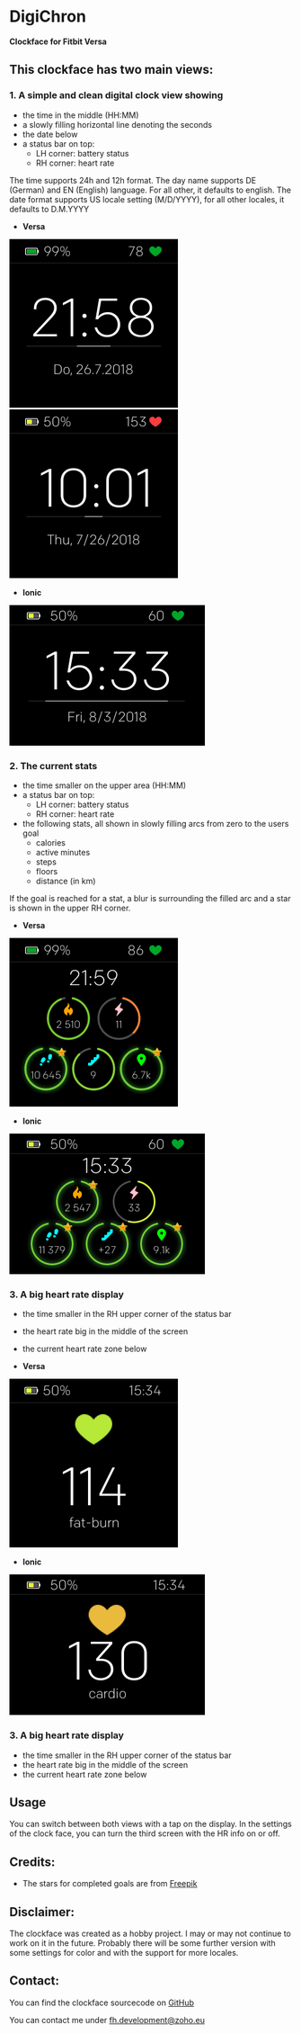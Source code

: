 # DigiChron
**Clockface for Fitbit Versa**

## This clockface has two main views:

### 1. A simple and clean digital clock view showing
- the time in the middle (HH:MM)
- a slowly filling horizontal line denoting the seconds
- the date below
- a status bar on top:
  - LH corner: battery status
  - RH corner: heart rate
  
The time supports 24h and 12h format.
The day name supports DE (German) and EN (English) language. For all other, it defaults to english.
The date format supports US locale setting (M/D/YYYY), for all other locales, it defaults to D.M.YYYY

- **Versa**

![Screen1_NON_US](screenshots/Screen_1-non_US-VERSA.png)
![Screen1_US](screenshots/Screen_1-US-VERSA.png)

- **Ionic**

![Screen1_US](screenshots/Screen_1-US-IONIC.png)

### 2. The current stats
- the time smaller on the upper area (HH:MM)
- a status bar on top:
  - LH corner: battery status
  - RH corner: heart rate
- the following stats, all shown in slowly filling arcs from zero to the users goal
  - calories
  - active minutes
  - steps
  - floors
  - distance (in km)

If the goal is reached for a stat, a blur is surrounding the filled arc and a star is shown in the upper RH corner.

- **Versa**

![Screen2](screenshots/Screen_2-VERSA.png)

- **Ionic**

![Screen2](screenshots/Screen_2-IONIC.png)

### 3. A big heart rate display
- the time smaller in the RH upper corner of the status bar
- the heart rate big in the middle of the screen
- the current heart rate zone below

- **Versa**

![Screen3](screenshots/Screen_3-VERSA.png)

- **Ionic**

![Screen3](screenshots/Screen_3-IONIC.png)

### 3. A big heart rate display
- the time smaller in the RH upper corner of the status bar
- the heart rate big in the middle of the screen
- the current heart rate zone below

## Usage

You can switch between both views with a tap on the display.
In the settings of the clock face, you can turn the third screen with the HR info on or off.

## Credits:

- The stars for completed goals are from [Freepik](https://www.freepik.com/free-vector/colorful-star-icons_787040.htm)

## Disclaimer:

The clockface was created as a hobby project.
I may or may not continue to work on it in the future.
Probably there will be some further version with some settings for color and with the support for more locales.

## Contact:

You can find the clockface sourcecode on [GitHub](https://github.com/tanstaaflFH/DigiChron)

You can contact me under [fh.development@zoho.eu](mailto://fh.development@zoho.eu)

